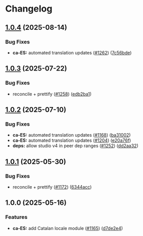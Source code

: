 # Changelog

## [1.0.4](https://github.com/sanity-io/locales/compare/locale-ca-es-v1.0.3...locale-ca-es-v1.0.4) (2025-08-14)


### Bug Fixes

* **ca-ES:** automated translation updates ([#1262](https://github.com/sanity-io/locales/issues/1262)) ([7c56bde](https://github.com/sanity-io/locales/commit/7c56bde1bb9b6a21c761109722bd17b7fdc6514b))

## [1.0.3](https://github.com/sanity-io/locales/compare/locale-ca-es-v1.0.2...locale-ca-es-v1.0.3) (2025-07-22)


### Bug Fixes

* reconcile + prettify ([#1258](https://github.com/sanity-io/locales/issues/1258)) ([edb2ba1](https://github.com/sanity-io/locales/commit/edb2ba1fd5c7f161930c606425384a0c29ed1897))

## [1.0.2](https://github.com/sanity-io/locales/compare/locale-ca-es-v1.0.1...locale-ca-es-v1.0.2) (2025-07-10)


### Bug Fixes

* **ca-ES:** automated translation updates ([#1168](https://github.com/sanity-io/locales/issues/1168)) ([ba31002](https://github.com/sanity-io/locales/commit/ba3100278aadbf42edb4f5b1133889b0cf9e9edb))
* **ca-ES:** automated translation updates ([#1204](https://github.com/sanity-io/locales/issues/1204)) ([e20a76f](https://github.com/sanity-io/locales/commit/e20a76f21ecc6924f3a4231a7c21b5067bf8aa68))
* **deps:** allow studio v4 in peer dep ranges ([#1252](https://github.com/sanity-io/locales/issues/1252)) ([dd2aa32](https://github.com/sanity-io/locales/commit/dd2aa32b4186f0749f744d74b2e81a2c8b172fe8))

## [1.0.1](https://github.com/sanity-io/locales/compare/locale-ca-es-v1.0.0...locale-ca-es-v1.0.1) (2025-05-30)


### Bug Fixes

* reconcile + prettify ([#1172](https://github.com/sanity-io/locales/issues/1172)) ([6344acc](https://github.com/sanity-io/locales/commit/6344acc28b4d4cc8f95c06c1095037f9be5d6fac))

## 1.0.0 (2025-05-16)


### Features

* **ca-ES:** add Catalan locale module ([#1165](https://github.com/sanity-io/locales/issues/1165)) ([d7de2e4](https://github.com/sanity-io/locales/commit/d7de2e41143f413bce1d83b7b8f8d0d899b1c605))
